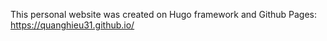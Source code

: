This personal website was created on Hugo framework and Github Pages: https://quanghieu31.github.io/
